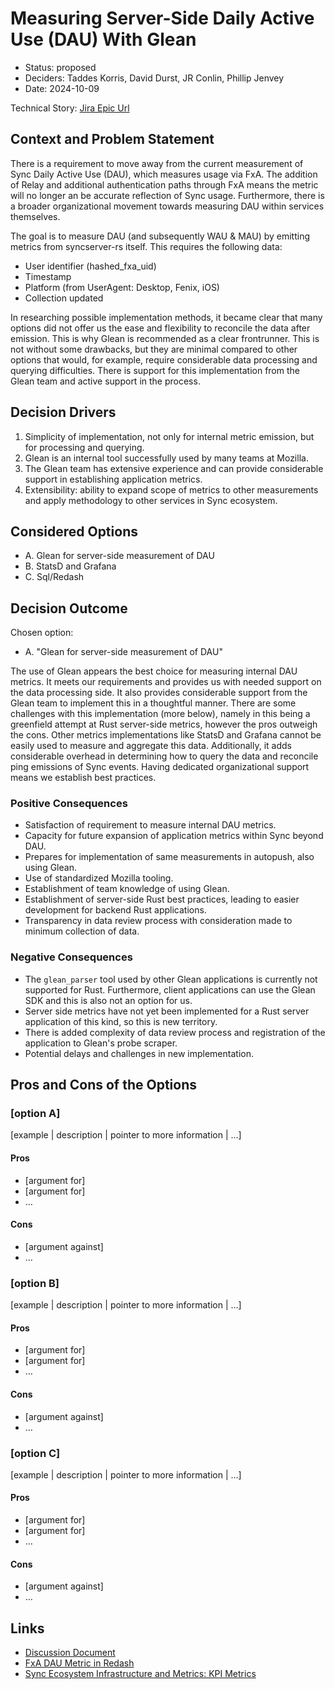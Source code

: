 # Measuring Server-Side Daily Active Use (DAU) With Glean

* Status: proposed
* Deciders: Taddes Korris, David Durst, JR Conlin, Phillip Jenvey
* Date: 2024-10-09

Technical Story: 
[Jira Epic Url](https://mozilla-hub.atlassian.net/browse/SYNC-4389)


## Context and Problem Statement

There is a requirement to move away from the current measurement of Sync Daily Active Use (DAU), which measures usage via FxA.
The addition of Relay and additional authentication paths through FxA means the metric will no longer an be accurate reflection of Sync usage. Furthermore, there is a broader organizational movement towards measuring DAU within services themselves. 

The goal is to measure DAU (and subsequently WAU & MAU) by emitting metrics from syncserver-rs itself. This requires the following data:
* User identifier (hashed_fxa_uid)
* Timestamp
* Platform (from UserAgent: Desktop, Fenix, iOS)
* Collection updated
 
In researching possible implementation methods, it became clear that many options did not offer us the ease and flexibility to reconcile the data after emission. This is why Glean is recommended as a clear frontrunner. This is not without some drawbacks, but they are minimal compared to other options that would, for example, require considerable data processing and querying difficulties. There is support for this implementation from the Glean team and active support in the process.

## Decision Drivers

1. Simplicity of implementation, not only for internal metric emission, but for processing and querying.
2. Glean is an internal tool successfully used by many teams at Mozilla.
3. The Glean team has extensive experience and can provide considerable support in establishing application metrics.
4. Extensibility: ability to expand scope of metrics to other measurements and apply methodology to other services in Sync ecosystem.

## Considered Options

* A. Glean for server-side measurement of DAU
* B. StatsD and Grafana
* C. Sql/Redash

## Decision Outcome

Chosen option:

* A. "Glean for server-side measurement of DAU"

The use of Glean appears the best choice for measuring internal DAU metrics.  It meets our requirements and provides us with needed support on the data processing side. It also provides considerable support from the Glean team to implement this in a thoughtful manner.  There are some challenges with this implementation (more below), namely in this being a greenfield attempt at Rust server-side metrics, however the pros outweigh the cons. Other metrics implementations like StatsD and Grafana cannot be easily used to measure and aggregate this data. Additionally, it adds considerable overhead in determining how to query the data and reconcile ping emissions of Sync events. Having dedicated organizational support means we establish best practices.

### Positive Consequences

* Satisfaction of requirement to measure internal DAU metrics.
* Capacity for future expansion of application metrics within Sync beyond DAU.
* Prepares for implementation of same measurements in autopush, also using Glean.
* Use of standardized Mozilla tooling.
* Establishment of team knowledge of using Glean.
* Establishment of server-side Rust best practices, leading to easier development for backend Rust applications.
* Transparency in data review process with consideration made to minimum collection of data.

### Negative Consequences

* The `glean_parser` tool used by other Glean applications is currently not supported for Rust. Furthermore, client applications can use the Glean SDK and this is also not an option for us.
* Server side metrics have not yet been implemented for a Rust server application of this kind, so this is new territory.
* There is added complexity of data review process and registration of the application to Glean's probe scraper.
* Potential delays and challenges in new implementation.

## Pros and Cons of the Options

### [option A]

[example | description | pointer to more information | …] <!-- optional -->

#### Pros

* [argument for]
* [argument for]
* … <!-- numbers of pros can vary -->

#### Cons

* [argument against]
* … <!-- numbers of cons can vary -->

### [option B]

[example | description | pointer to more information | …] <!-- optional -->

#### Pros

* [argument for]
* [argument for]
* … <!-- numbers of pros can vary -->

#### Cons

* [argument against]
* … <!-- numbers of cons can vary -->

### [option C]

[example | description | pointer to more information | …] <!-- optional -->

#### Pros

* [argument for]
* [argument for]
* … <!-- numbers of pros can vary -->

#### Cons

* [argument against]
* … <!-- numbers of cons can vary -->

## Links 

* [Discussion Document](https://docs.google.com/document/d/1Tk4VIuQZcn8IG-UI38kziZn5e-FMOI0Z-VrvaYTI1SM/edit#heading=h.b0mqx1fng4wa)
* [FxA DAU Metric in Redash](https://sql.telemetry.mozilla.org/queries/101007/source?p_end%20date=2024-06-26&p_start%20date=2024-05-01#248905)
* [Sync Ecosystem Infrastructure and Metrics: KPI Metrics](https://mozilla-hub.atlassian.net/wiki/spaces/CLOUDSERVICES/pages/969834589/Establish+KPI+metrics+DAU+Retention)
